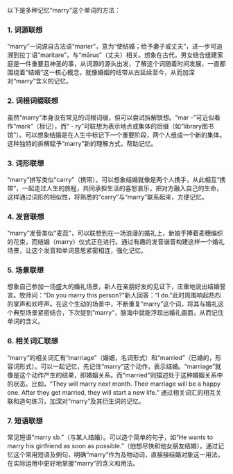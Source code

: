 以下是多种记忆“marry”这个单词的方法：

### 1. 词源联想
“marry”一词源自古法语“marier”，意为“使结婚；给予妻子或丈夫”，进一步可追溯到拉丁语“maritare”，与“mārus”（丈夫）相关。想象在古代，男女结合组建家庭是一件重要且神圣的事，从词源的源头出发，了解这个词随着时间发展，一直都围绕着“结婚”这一核心概念，就像婚姻的纽带从古延续至今，从而加深对“marry”含义的记忆。

### 2. 词根词缀联想
虽然“marry”本身没有常见的词根词缀，但可以尝试拆解联想。“mar -”可近似看作“mark”（标记），而“ - ry”可联想为表示地点或集体的后缀（如“library图书馆”）。可以想象结婚是在人生中标记下一个重要阶段，两个人组成一个新的集体。这种独特的拆解赋予“marry”新的理解方式，帮助记忆。

### 3. 词形联想
“marry”拼写类似“carry”（携带）。可以想象结婚就像是两个人携手，从此相互“携带”，一起走过人生的旅程，共同承担生活的喜怒哀乐，把对方融入自己的生命，这样通过词形的相似性，将熟悉的“carry”与“marry”联系起来，方便记忆。

### 4. 发音联想
“marry”发音类似“麦蕊”，可以联想到在一场浪漫的婚礼上，新娘手捧着麦穗编织的花束，而结婚（marry）仪式正在进行。通过有趣的发音谐音构建这样一个婚礼场景，让这个发音和单词意思紧密相连，强化记忆。

### 5. 场景联想
想象自己参加一场盛大的婚礼场景，新人在亲朋好友的见证下，庄重地说出结婚誓言。牧师问：“Do you marry this person?”新人回答：“I do.”此时周围响起热烈的掌声和欢呼声。在这个生动的场景中，不断重复“marry”这个词，将其与婚礼这个典型场景紧密结合，下次提到“marry”，脑海中就能浮现出婚礼画面，从而记住单词的含义。

### 6. 相关词汇联想
“marry”的相关词汇有“marriage”（婚姻，名词形式）和“married”（已婚的，形容词形式）。可以一起记忆，先记住“marry”这个动作，表示结婚。“marriage”就像是这个动作产生的结果，即婚姻关系。而“married”则描述处于这种婚姻关系中的状态。比如，“They will marry next month. Their marriage will be a happy one. After they get married, they will start a new life.” 通过相关词汇的相互关联和造句练习，加深对“marry”及其衍生词的记忆。

### 7. 短语联想
常见短语“marry sb.”（与某人结婚）。可以造个简单的句子，如“He wants to marry his girlfriend as soon as possible.”（他想尽快和他女朋友结婚）。通过记忆这个常用短语及例句，明确“marry”作为及物动词，直接接结婚对象这一用法，在实际运用中更好地掌握“marry”的含义和用法。 